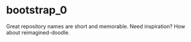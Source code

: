 # bootstrap_0
Great repository names are short and memorable. Need inspiration? How about reimagined-doodle.
